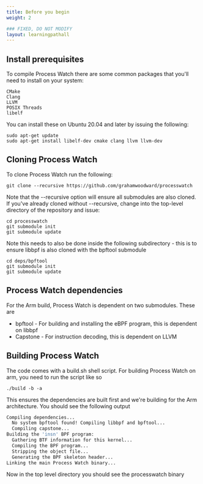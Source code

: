```yaml
---
title: Before you begin
weight: 2

### FIXED, DO NOT MODIFY
layout: learningpathall
---
```


## Install prerequisites
To compile Process Watch there are some common packages that you'll need to install on your system:
```output
CMake
Clang
LLVM
POSIX Threads
libelf
```
You can install these on Ubuntu 20.04 and later by issuing the following:
```console
sudo apt-get update
sudo apt-get install libelf-dev cmake clang llvm llvm-dev
```

## Cloning Process Watch
To clone Process Watch run the following:
```console
git clone --recursive https://github.com/grahamwoodward/processwatch
```

Note that the --recursive option will ensure all submodules are also cloned. If you've already cloned without --recursive, change into the top-level directory of the repository and issue:
```console
cd processwatch
git submodule init
git submodule update
```

Note this needs to also be done inside the following subdirectory - this is to ensure libbpf is also cloned with the bpftool submodule
```console
cd deps/bpftool
git submodule init
git submodule update
```

## Process Watch dependencies
For the Arm build, Process Watch is dependent on two submodules. These are
* bpftool - For building and installing the eBPF program, this is dependent on libbpf
* Capstone - For instruction decoding, this is dependent on LLVM

## Building Process Watch
The code comes with a build.sh shell script. For building Process Watch on arm, you need to run the script like so
```console
./build -b -a
```

This ensures the dependencies are built first and we're building for the Arm architecture. You should see the following output
```bash
Compiling dependencies...
  No system bpftool found! Compiling libbpf and bpftool...
  Compiling capstone...
Building the 'insn' BPF program:
  Gathering BTF information for this kernel...
  Compiling the BPF program...
  Stripping the object file...
  Generating the BPF skeleton header...
Linking the main Process Watch binary...
```

Now in the top level directory you should see the processwatch binary
